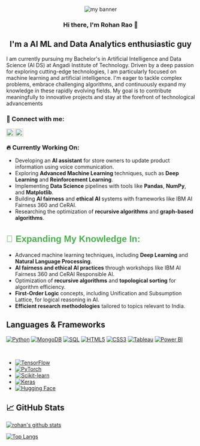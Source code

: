 
<p align="center">
  <a  target="_blank" rel="noreferrer"><img src="https://github.com/rohanprao/rohanprao/blob/main/Purple%20Modern%20Gaming%20Youtube%20Banner.png?raw=true" alt="my banner"></a>
</p>

<h3 align="center">
Hi there, I'm Rohan Rao 👋
</h3>

<h2 align="center">
I'm a AI ML and Data Analytics enthusiastic guy
</h2> 
I am currently pursuing my Bachelor's in Artificial Intelligence and Data Science (AI DS) at Angadi Institute of Technology. Driven by a deep passion for exploring cutting-edge technologies, I am particularly focused on machine learning and artificial intelligence. I'm eager to tackle complex problems, embrace challenging algorithms, and continuously expand my knowledge in these rapidly evolving fields. My goal is to contribute meaningfully to innovative projects and stay at the forefront of technological advancements

### 🤝 Connect with me:

<a href="https://www.linkedin.com/in/rohan-rao-5403a9240">
  <img align="left" src="https://raw.githubusercontent.com/yushi1007/yushi1007/main/images/linkedin.svg" alt="rohan-rao | LinkedIn" width="21px"/>
</a>

<a href="https://instagram.com/yushi.95"><img align="left" src="https://raw.githubusercontent.com/yushi1007/yushi1007/main/images/instagram.svg" alt="Yu Shi | Instagram" width="21px"/></a>
</br>
 

### 🔥 Currently Working On:
- Developing an **AI assistant** for store owners to update product information using voice communication.
- Exploring **Advanced Machine Learning** techniques, such as **Deep Learning** and **Reinforcement Learning**.
- Implementing **Data Science** pipelines with tools like **Pandas**, **NumPy**, and **Matplotlib**.
- Building **AI fairness** and **ethical AI** systems with frameworks like IBM AI Fairness 360 and CeRAI.
- Researching the optimization of **recursive algorithms** and **graph-based algorithms**.

<h2 style="font-family: 'Arial', sans-serif; font-size: 24px; color: #4CAF50;"> 🚀 Expanding My Knowledge In:</h2>
<ul>
  <li>Advanced machine learning techniques, including <strong>Deep Learning</strong> and <strong>Natural Language Processing</strong>.</li>
  <li><strong>AI fairness and ethical AI practices</strong> through workshops like IBM AI Fairness 360 and CeRAI Responsible AI.</li>
  <li>Optimization of <strong>recursive algorithms</strong> and <strong>topological sorting</strong> for algorithm efficiency.</li>
  <li><strong>First-Order Logic</strong> concepts, including Unification and Subsumption Lattice, for logical reasoning in AI.</li>
  <li><strong>Efficient research methodologies</strong> tailored to topics relevant to India.</li>
</ul>


## Languages & Frameworks

[![Python](https://img.shields.io/badge/Code-Python-informational?style=flat&logo=Python&color=3776AB)](https://www.python.org)
[![MongoDB](https://img.shields.io/badge/Database-MongoDB-informational?style=flat&logo=MongoDB&color=47A248)](https://www.mongodb.com)
[![SQL](https://img.shields.io/badge/Database-SQL-informational?style=flat&logo=MySQL&color=4479A1)](https://www.mysql.com)
[![HTML5](https://img.shields.io/badge/Code-HTML5-informational?style=flat&logo=HTML5&color=E34F26)](https://developer.mozilla.org/en-US/docs/Web/HTML)
[![CSS3](https://img.shields.io/badge/Code-CSS3-informational?style=flat&logo=CSS3&color=1572B6)](https://developer.mozilla.org/en-US/docs/Web/CSS)
[![Tableau](https://img.shields.io/badge/Tools-Tableau-informational?style=flat&logo=Tableau&color=E97627)](https://www.tableau.com)
[![Power BI](https://img.shields.io/badge/Tools-Power%20BI-informational?style=flat&logo=Power-BI&color=F2C811)](https://powerbi.microsoft.com)


</br>

- [![TensorFlow](https://img.shields.io/badge/Framework-TensorFlow-informational?style=flat&logo=TensorFlow&color=FF6F00)](https://www.tensorflow.org)
- [![PyTorch](https://img.shields.io/badge/Framework-PyTorch-informational?style=flat&logo=PyTorch&color=EE4C2C)](https://pytorch.org)
- [![Scikit-learn](https://img.shields.io/badge/Framework-Scikit--learn-informational?style=flat&logo=scikit-learn&color=F7931E)](https://scikit-learn.org)
- [![Keras](https://img.shields.io/badge/Framework-Keras-informational?style=flat&logo=Keras&color=D00000)](https://keras.io)
- [![Hugging Face](https://img.shields.io/badge/Framework-Hugging%20Face-informational?style=flat&logo=huggingface&color=FF3C00)](https://huggingface.com)


## 📈 GitHub Stats 

[![rohan's github stats](https://github-readme-stats.vercel.app/api?username=rohanprao)](https://github.com/rohanprao)

[![Top Langs](https://github-readme-stats.vercel.app/api/top-langs/?username=rohanprao&layout=compact)](https://github.com/rohanprao)


